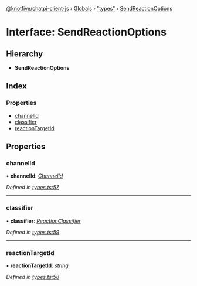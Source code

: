 [@knotfive/chatpi-client-js](../README.md) › [Globals](../globals.md) › ["types"](../modules/_types_.md) › [SendReactionOptions](_types_.sendreactionoptions.md)

# Interface: SendReactionOptions

## Hierarchy

* **SendReactionOptions**

## Index

### Properties

* [channelId](_types_.sendreactionoptions.md#channelid)
* [classifier](_types_.sendreactionoptions.md#classifier)
* [reactionTargetId](_types_.sendreactionoptions.md#reactiontargetid)

## Properties

###  channelId

• **channelId**: *[ChannelId](../modules/_types_.md#channelid)*

*Defined in [types.ts:57](https://github.com/ArcQ/chatpi/blob/5cb36a2/clients/js/chatpi-client/src/types.ts#L57)*

___

###  classifier

• **classifier**: *[ReactionClassifier](../enums/_types_.reactionclassifier.md)*

*Defined in [types.ts:59](https://github.com/ArcQ/chatpi/blob/5cb36a2/clients/js/chatpi-client/src/types.ts#L59)*

___

###  reactionTargetId

• **reactionTargetId**: *string*

*Defined in [types.ts:58](https://github.com/ArcQ/chatpi/blob/5cb36a2/clients/js/chatpi-client/src/types.ts#L58)*
